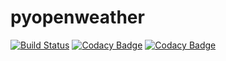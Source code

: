 # pyopenweather

[![Build Status](https://api.travis-ci.com/gsornsen/pyopenweather.svg)](https://api.travis-ci.com/gsornsen/pyopenweather.svg)
[![Codacy Badge](https://app.codacy.com/project/badge/Grade/cca3c27dfeb541978f507efc06ae0d2e)](https://www.codacy.com/gh/gsornsen/pyopenweather/dashboard)
[![Codacy Badge](https://app.codacy.com/project/badge/Coverage/cca3c27dfeb541978f507efc06ae0d2e)](https://www.codacy.com/gh/gsornsen/pyopenweather/dashboard)
